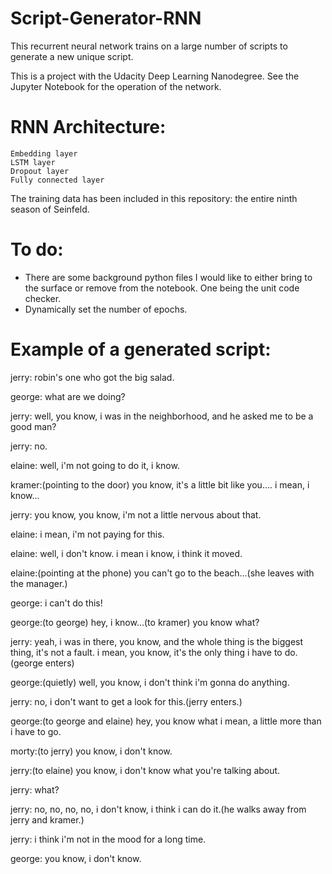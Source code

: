 # Script-Generator-RNN
This recurrent neural network trains on a large number of scripts to generate a new unique script.

This is a project with the Udacity Deep Learning Nanodegree.
See the Jupyter Notebook for the operation of the network.

# RNN Architecture:

	Embedding layer
	LSTM layer
	Dropout layer
	Fully connected layer


The training data has been included in this repository: the entire ninth season of Seinfeld.

# To do:
- There are some background python files I would like to either bring to the surface or remove from the notebook. One being the unit code checker.
- Dynamically set the number of epochs.


# Example of a generated script:

jerry: robin's one who got the big salad.

george: what are we doing?

jerry: well, you know, i was in the neighborhood, and he asked me to be a good man?

jerry: no.

elaine: well, i'm not going to do it, i know.

kramer:(pointing to the door) you know, it's a little bit like you.... i mean, i know...

jerry: you know, you know, i'm not a little nervous about that.

elaine: i mean, i'm not paying for this.

elaine: well, i don't know. i mean i know, i think it moved.

elaine:(pointing at the phone) you can't go to the beach...(she leaves with the manager.)

george: i can't do this!

george:(to george) hey, i know...(to kramer) you know what?

jerry: yeah, i was in there, you know, and the whole thing is the biggest thing, it's not a fault. i mean, you know, it's the only thing i have to do.(george enters)

george:(quietly) well, you know, i don't think i'm gonna do anything.

jerry: no, i don't want to get a look for this.(jerry enters.)

george:(to george and elaine) hey, you know what i mean, a little more than i have to go.

morty:(to jerry) you know, i don't know.

jerry:(to elaine) you know, i don't know what you're talking about.

jerry: what?

jerry: no, no, no, no, i don't know, i think i can do it.(he walks away from jerry and kramer.)

jerry: i think i'm not in the mood for a long time.

george: you know, i don't know.
